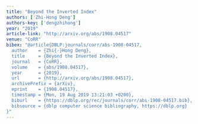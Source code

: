 ```yaml
---
title: "Beyond the Inverted Index"
authors: ['Zhi-Hong Deng']
authors-key: ['dengzhihong']
year: "2019"
article-link: "http://arxiv.org/abs/1908.04517"
venue: "CoRR"
bibex: "@article{DBLP:journals/corr/abs-1908-04517,
  author    = {Zhi{-}Hong Deng},
  title     = {Beyond the Inverted Index},
  journal   = {CoRR},
  volume    = {abs/1908.04517},
  year      = {2019},
  url       = {http://arxiv.org/abs/1908.04517},
  archivePrefix = {arXiv},
  eprint    = {1908.04517},
  timestamp = {Mon, 19 Aug 2019 13:21:03 +0200},
  biburl    = {https://dblp.org/rec/journals/corr/abs-1908-04517.bib},
  bibsource = {dblp computer science bibliography, https://dblp.org}
}"
---
```

